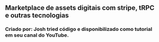 ## Marketplace de assets digitais com stripe, tRPC e outras tecnologias

### Criado por: Josh tried código e disponibilizado como tutorial em seu canal do YouTube.

